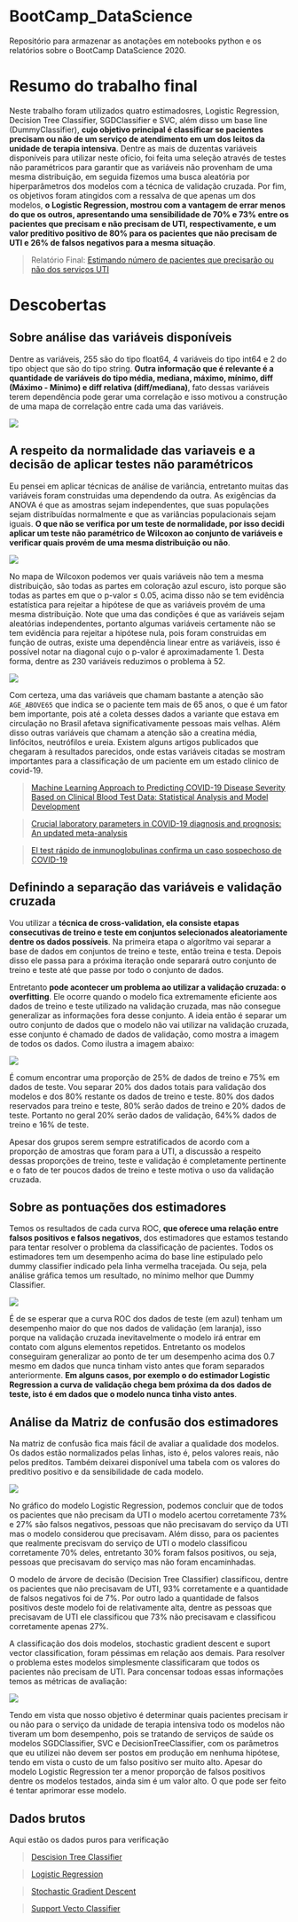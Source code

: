 # BootCamp_DataScience
Repositório para armazenar as anotações em notebooks python e os relatórios sobre o BootCamp DataScience 2020.

# Resumo do trabalho final
Neste trabalho foram utilizados quatro estimadosres, Logistic Regression, Decision Tree Classifier, SGDClassifier e SVC, além disso um base line (DummyClassifier), **cujo objetivo principal é classificar se pacientes precisam ou não de um serviço de atendimento em um dos leitos da unidade de terapia intensiva**. Dentre as mais de duzentas variáveis disponíveis para utilizar neste ofício, foi feita uma seleção através de testes não paramétricos para garantir que as variáveis não provenham de uma mesma distribuição, em seguida fizemos uma busca aleatória por hiperparâmetros dos modelos com a técnica de validação cruzada. Por fim, os objetivos foram atingidos com a ressalva de que apenas um dos modelos, **o Logistic Regression, mostrou com a vantagem de errar menos do que os outros, apresentando uma sensibilidade de 70% e 73% entre os pacientes que precisam e não precisam de UTI, respectivamente, e um valor preditivo positivo de 80% para os pacientes que não precisam de UTI e 26% de falsos negativos para a mesma situação**.

> Relatório Final:  [Estimando número de pacientes que precisarão ou não dos serviços UTI](https://colab.research.google.com/drive/1Gyd6K5zkhteFNgITEqfjTu5PLO83Focb?usp=sharing)

# Descobertas
## Sobre análise das variáveis disponíveis

Dentre as variáveis, 255 são do tipo float64, 4 variáveis do tipo int64 e 2 do tipo object que são do tipo string. **Outra informação que é relevante é a quantidade de variáveis do tipo média, mediana, máximo, mínimo, diff (Máximo - Mínimo) e diff relativa (diff/mediana)**, fato dessas variáveis terem dependência pode gerar uma correlação e isso motivou a construção de uma mapa de correlação entre cada uma das variáveis.

<img src='https://raw.githubusercontent.com/ConradBitt/BootCamp_DataScience/master/projeto_final/imagens_para_resumo/Correla%C3%A7%C3%A3o.png'>

## A respeito da normalidade das variaveis e a decisão de aplicar testes não paramétricos 

Eu pensei em aplicar técnicas de análise de variância, entretanto muitas das variáveis foram construidas uma dependendo da outra. As exigências da ANOVA é que as amostras sejam independentes, que suas populações sejam distribuídas normalmente e que as variâncias populacionais sejam iguais. **O que não se verifica por um teste de normalidade, por isso decidi aplicar um teste não paramétrico de Wilcoxon ao conjunto de variáveis e verificar quais provém de uma mesma distribuição ou não**.

<img src='https://raw.githubusercontent.com/ConradBitt/BootCamp_DataScience/master/projeto_final/imagens_para_resumo/wilcoxon_test.png'>

No mapa de Wilcoxon podemos ver quais variáveis não tem a mesma distribuição, são todas as partes em coloração azul escuro, isto porque são todas as partes em que o p-valor ≤ 0.05, acima disso não se tem evidência estatística para rejeitar a hipótese de que as variáveis provém de uma mesma distribuição.
Note que uma das condições é que as variáveis sejam aleatórias independentes, portanto algumas variáveis certamente não se tem evidência para rejeitar a hipótese nula, pois foram construidas em função de outras, existe uma dependência linear entre as variáveis, isso é possível notar na diagonal cujo o p-valor é aproximadamente 1. Desta forma, dentre as 230 variáveis reduzimos o problema à 52. 

<img src='https://raw.githubusercontent.com/ConradBitt/BootCamp_DataScience/master/projeto_final/imagens_para_resumo/variaveis.png'>

Com certeza, uma das variáveis que chamam bastante a atenção são `AGE_ABOVE65` que indica se o paciente tem mais de 65 anos, o que é um fator bem importante, pois até a coleta desses dados a variante que estava em circulação no Brasil afetava significativamente pessoas mais velhas. Além disso outras variáveis que chamam a atenção são a creatina média, linfócitos, neutrófilos e ureia. Existem alguns artigos publicados que chegaram à resultados parecidos, onde estas variáveis citadas se mostram importantes para a classificação de um paciente em um estado clinico de covid-19.

> [Machine Learning Approach to Predicting COVID-19 Disease Severity Based on Clinical Blood Test Data: Statistical Analysis and Model Development](https://doi.org/10.2196/25884)

> [Crucial laboratory parameters in COVID-19 diagnosis and prognosis: An updated meta-analysis](http://dx.doi.org/10.1016/j.medcli.2020.05.017)

> [El test rápido de inmunoglobulinas confirma un caso sospechoso de COVID-19](http://dx.doi.org/10.1016/j.medcli.2020.04.008)

## Definindo a separação das variáveis e validação cruzada

Vou utilizar a **técnica de cross-validation, ela consiste etapas consecutivas de treino e teste em conjuntos selecionados aleatoriamente dentre os dados possíveis**. Na primeira etapa o algorítmo vai separar a base de dados em conjuntos de treino e teste, então treina e testa. Depois disso ele passa para a próxima iteração onde separará outro conjunto de treino e teste até que passe por todo o conjunto de dados.

Entretanto **pode acontecer um problema ao utilizar a validação cruzada: o overfitting**. Ele ocorre quando o modelo fica extremamente eficiente aos dados de treino e teste utilizado na validação cruzada, mas não consegue generalizar as informações fora desse conjunto. A ideia então é separar um outro conjunto de dados que o modelo não vai utilizar na validação cruzada, esse conjunto é chamado de dados de validação, como mostra a imagem de todos os dados. Como ilustra a imagem abaixo:

<img src='https://raw.githubusercontent.com/ConradBitt/BootCamp_DataScience/master/projeto_final/imagens_para_resumo/all_data_split_validation_and_cross_validation.png'>

É comum encontrar uma proporção de 25% de dados de treino e 75% em dados de teste. Vou separar 20% dos dados totais para validação dos modelos e dos 80% restante os dados de treino e teste. 80% dos dados reservados para treino e teste, 80% serão dados de treino e 20% dados de teste. Portanto no geral 20% serão dados de validação, 64%% dados de treino e 16% de teste.

Apesar dos grupos serem sempre estratificados de acordo com a proporção de amostras que foram para a UTI, a discussão a respeito dessas proporções de treino, teste e validação é completamente pertinente e o fato de ter poucos dados de treino e teste motiva o uso da validação cruzada.

## Sobre as pontuações dos estimadores

Temos os resultados de cada curva ROC, **que oferece uma relação entre falsos positivos e falsos negativos**, dos estimadores que estamos testando para tentar resolver o problema da classificação de pacientes. Todos os estimadores tem um desempenho acima do base line estipulado pelo dummy classifier indicado pela linha vermelha tracejada. Ou seja, pela análise gráfica temos um resultado, no mínimo melhor que Dummy Classifier.

<img src='https://raw.githubusercontent.com/ConradBitt/BootCamp_DataScience/master/projeto_final/imagens_para_resumo/curva_ROC.png'>

É de se esperar que a curva ROC dos dados de teste (em azul) tenham um desempenho maior do que nos dados de validação (em laranja), isso porque na validação cruzada inevitavelmente o modelo irá entrar em contato com alguns elementos repetidos. Entretanto os modelos conseguiram generalizar ao ponto de ter um desempenho acima dos 0.7 mesmo em dados que nunca tinham visto antes que foram separados anteriormente. **Em alguns casos, por exemplo o do estimador Logistic Regression a curva de validação chega bem próxima da dos dados de teste, isto é em dados que o modelo nunca tinha visto antes**.

## Análise da Matriz de confusão dos estimadores

Na matriz de confusão fica mais fácil de avaliar a qualidade dos modelos. Os dados estão normalizados pelas linhas, isto é, pelos valores reais, não pelos preditos. Também deixarei disponível uma tabela com os valores do preditivo positivo e da sensibilidade de cada modelo.

<img src='https://raw.githubusercontent.com/ConradBitt/BootCamp_DataScience/master/projeto_final/imagens_para_resumo/matriz%2Bde%2Bconfus%C3%A3o.png'>

No gráfico do modelo Logistic Regression, podemos concluir que de todos os pacientes que não precisam da UTI o modelo acertou corretamente 73% e 27% são falsos negativos, pessoas que não precisavam do serviço da UTI mas o modelo considerou que precisavam. Além disso, para os pacientes que realmente precisvam do serviço de UTI o modelo classificou corretamente 70% deles, entretanto 30% foram falsos positivos, ou seja, pessoas que precisavam do serviço mas não foram encaminhadas.

O modelo de árvore de decisão (Decision Tree Classifier) classificou, dentre os pacientes que não precisavam de UTI, 93% corretamente e a quantidade de falsos negativos foi de 7%. Por outro lado a quantidade de falsos positivos deste modelo foi de relativamente alta, dentre as pessoas que precisavam de UTI ele classificou que 73% não precisavam e classificou corretamente apenas 27%.

A classificação dos dois modelos, stochastic gradient descent e suport vector classification, foram péssimas em relação aos demais. Para resolver o problema estes modelos simplesmente classificaram que todos os pacientes não precisam de UTI. Para concensar todoas essas informações temos as métricas de avaliação: 

<img src='https://raw.githubusercontent.com/ConradBitt/BootCamp_DataScience/master/projeto_final/imagens_para_resumo/classification_report.png'>

Tendo em vista que nosso objetivo é determinar quais pacientes precisam ir ou não para o serviço da unidade de terapia intensiva todo os modelos não tiveram um bom desempenho, pois se tratando de serviços de saúde os modelos SGDClassifier, SVC e DecisionTreeClassifier, com os parâmetros que eu utilizei não devem ser postos em produção em nenhuma hipótese, tendo em vista o custo de um falso positivo ser muito alto. Apesar do modelo Logistic Regression ter a menor proporção de falsos positivos dentre os modelos testados, ainda sim é um valor alto. O que pode ser feito é tentar aprimorar esse modelo.


## Dados brutos

Aqui estão os dados puros para verificação

> [Descision Tree Classifier](https://raw.githubusercontent.com/ConradBitt/BootCamp_DataScience/master/raw_data/raw_data_decision_tree_classifier.csv)

> [Logistic Regression](https://raw.githubusercontent.com/ConradBitt/BootCamp_DataScience/master/raw_data/raw_data_logistic_regression.csv)

> [Stochastic Gradient Descent](https://raw.githubusercontent.com/ConradBitt/BootCamp_DataScience/master/raw_data/raw_data_sgd.csv)

> [Support Vecto Classifier](https://raw.githubusercontent.com/ConradBitt/BootCamp_DataScience/master/raw_data/raw_data_sv_classifier.csv)


